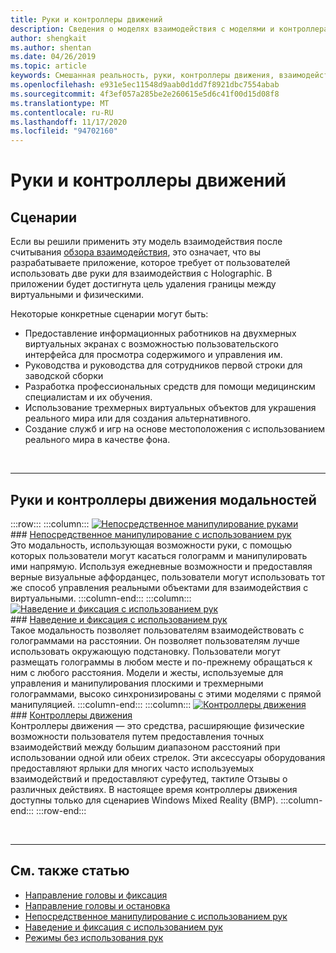 ```yaml
---
title: Руки и контроллеры движений
description: Сведения о моделях взаимодействия с моделями и контроллерами движения, которые могут удалить границу между виртуальными и физическими.
author: shengkait
ms.author: shentan
ms.date: 04/26/2019
ms.topic: article
keywords: Смешанная реальность, руки, контроллеры движения, взаимодействие, проектирование, гарнитура смешанной реальности, гарнитура Windows Mixed Reality, гарнитура виртуальной реальности, HoloLens, МРТК, набор средств смешанной реальности
ms.openlocfilehash: e931e5ec11548d9aab0d1dd7f8921dbc7554abab
ms.sourcegitcommit: 4f3ef057a285be2e260615e5d6c41f00d15d08f8
ms.translationtype: MT
ms.contentlocale: ru-RU
ms.lasthandoff: 11/17/2020
ms.locfileid: "94702160"
---
```

# <a name="hands-and-motion-controllers"></a>Руки и контроллеры движений
## <a name="scenarios"></a>Сценарии
Если вы решили применить эту модель взаимодействия после считывания [обзора взаимодействия](interaction-fundamentals.md), это означает, что вы разрабатываете приложение, которое требует от пользователей использовать две руки для взаимодействия с Holographic. В приложении будет достигнута цель удаления границы между виртуальными и физическими.

Некоторые конкретные сценарии могут быть:
* Предоставление информационных работников на двухмерных виртуальных экранах с возможностью пользовательского интерфейса для просмотра содержимого и управления им.
* Руководства и руководства для сотрудников первой строки для заводской сборки
* Разработка профессиональных средств для помощи медицинским специалистам и их обучения.  
* Использование трехмерных виртуальных объектов для украшения реального мира или для создания альтернативного. 
* Создание служб и игр на основе местоположения с использованием реального мира в качестве фона.

<br>

---

## <a name="hands-and-motion-controllers-modalities"></a>Руки и контроллеры движения модальностей

:::row:::
    :::column:::
       [![Непосредственное манипулирование руками](images/hands-and-controllers-direct-manipulation.jpg)](direct-manipulation.md)<br>
       ### <a name="direct-manipulation-with-handsbr"></a>[Непосредственное манипулирование с использованием рук](direct-manipulation.md)<br>
       Это модальность, использующая возможности руки, с помощью которых пользователи могут касаться голограмм и манипулировать ими напрямую. Используя ежедневные возможности и предоставляя верные визуальные аффорданцес, пользователи могут использовать тот же способ управления реальными объектами для взаимодействия с виртуальными.
    :::column-end:::
    :::column:::
       [![Наведение и фиксация с использованием рук](images/hands-and-controllers-point-and-commit.jpg)](point-and-commit.md)<br>
        ### <a name="point-and-commit-with-handsbr"></a>[Наведение и фиксация с использованием рук](point-and-commit.md)<br>
        Такое модальность позволяет пользователям взаимодействовать с голограммами на расстоянии. Он позволяет пользователям лучше использовать окружающую подстановку. Пользователи могут размещать голограммы в любом месте и по-прежнему обращаться к ним с любого расстояния. Модели и жесты, используемые для управления и манипулирования плоскими и трехмерными голограммами, высоко синхронизированы с этими моделями с прямой манипуляцией.
    :::column-end:::
    :::column:::
       [![Контроллеры движения](images/hands-and-controllers-motion-controllers.jpg)](motion-controllers.md)<br>
       ### <a name="motion-controllersbr"></a>[Контроллеры движения](motion-controllers.md)<br>
       Контроллеры движения — это средства, расширяющие физические возможности пользователя путем предоставления точных взаимодействий между большим диапазоном расстояний при использовании одной или обеих стрелок. Эти аксессуары оборудования предоставляют ярлыки для многих часто используемых взаимодействий и предоставляют сурефутед, тактиле Отзывы о различных действиях. В настоящее время контроллеры движения доступны только для сценариев Windows Mixed Reality (ВМР). 
    :::column-end:::
:::row-end:::

<br>

---

## <a name="see-also"></a>См. также статью
* [Направление головы и фиксация](gaze-and-commit.md)
* [Направление головы и остановка](gaze-and-dwell.md)
* [Непосредственное манипулирование с использованием рук](direct-manipulation.md)
* [Наведение и фиксация с использованием рук](point-and-commit.md)
* [Режимы без использования рук](hands-free.md)
